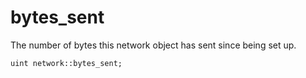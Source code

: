 # bytes_sent
The number of bytes this network object has sent since being set up.

`uint network::bytes_sent;`
